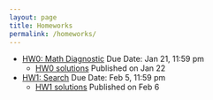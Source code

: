 ```yaml
---
layout: page
title: Homeworks
permalink: /homeworks/
---
```


* [HW0: Math Diagnostic](https://github.com/pooyanjamshidi/csce580/tree/master/homeworks/hw0)
  Due Date: Jan 21, 11:59 pm
  - [HW0 solutions](https://github.com/pooyanjamshidi/csce580/tree/master/homeworks/hw0) Published on Jan 22 
* [HW1: Search](https://github.com/pooyanjamshidi/csce580/tree/master/homeworks/hw1)
  Due Date: Feb 5, 11:59 pm
  - [HW1 solutions](https://github.com/pooyanjamshidi/csce580/tree/master/homeworks/hw1) Published on Feb 6
